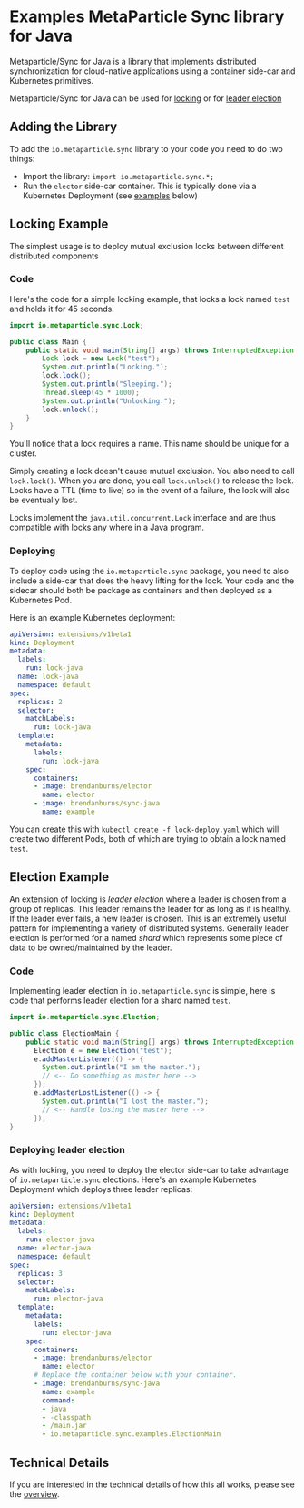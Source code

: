 # Examples MetaParticle Sync library for Java

Metaparticle/Sync for Java is a library that implements distributed synchronization
for cloud-native applications using a container side-car and Kubernetes primitives.

Metaparticle/Sync for Java can be used for [locking](#locking-example) or for
[leader election](#election-example)

## Adding the Library
To add the `io.metaparticle.sync` library to your code you need to do two things:

   * Import the library: `import io.metaparticle.sync.*;`
   * Run the `elector` side-car container. This is typically done via a Kubernetes Deployment
   (see [examples](#deploying) below)

## Locking Example
The simplest usage is to deploy mutual exclusion locks between different distributed components

### Code
Here's the code for a simple locking example, that locks a lock named `test` and holds it for 45 seconds.

```java
import io.metaparticle.sync.Lock;

public class Main {
    public static void main(String[] args) throws InterruptedException {
        Lock lock = new Lock("test");
        System.out.println("Locking.");
        lock.lock();
        System.out.println("Sleeping.");        
        Thread.sleep(45 * 1000);
        System.out.println("Unlocking.");
        lock.unlock();
    }
}
```

You'll notice that a lock requires a name. This name should be unique for a cluster.

Simply creating a lock doesn't cause mutual exclusion. You also need to call `lock.lock()`. When
you are done, you call `lock.unlock()` to release the lock. Locks have a TTL (time to live) so
in the event of a failure, the lock will also be eventually lost.

Locks implement the `java.util.concurrent.Lock` interface and are thus compatible with locks any
where in a Java program.

### Deploying
To deploy code using the `io.metaparticle.sync` package, you need to also include a side-car that
does the heavy lifting for the lock. Your code and the sidecar should both be package as containers
and then deployed as a Kubernetes Pod.

Here is an example Kubernetes deployment:

```yaml
apiVersion: extensions/v1beta1
kind: Deployment
metadata:
  labels:
    run: lock-java
  name: lock-java
  namespace: default
spec:
  replicas: 2
  selector:
    matchLabels:
      run: lock-java
  template:
    metadata:
      labels:
        run: lock-java 
    spec:
      containers:
      - image: brendanburns/elector
        name: elector
      - image: brendanburns/sync-java
        name: example
```

You can create this with `kubectl create -f lock-deploy.yaml` which will create two different Pods, both of which are trying to obtain a lock named `test`.

## Election Example
An extension of locking is _leader election_ where a leader is chosen from a group of replicas.
This leader remains the leader for as long as it is healthy. If the leader ever fails, a new
leader is chosen. This is an extremely useful pattern for implementing a variety of distributed systems. Generally leader election is performed for a named _shard_ which represents some piece
of data to be owned/maintained by the leader.

### Code
Implementing leader election in `io.metaparticle.sync` is simple, here is code that performs
leader election for a shard named `test`.

```java
import io.metaparticle.sync.Election;

public class ElectionMain {
    public static void main(String[] args) throws InterruptedException {
      Election e = new Election("test");
      e.addMasterListener(() -> {
        System.out.println("I am the master.");
        // <-- Do something as master here -->
      });
      e.addMasterLostListener(() -> {
        System.out.println("I lost the master.");
        // <-- Handle losing the master here -->
      });
}
```

### Deploying leader election
As with locking, you need to deploy the elector side-car to take advantage of `io.metaparticle.sync` elections. Here's an example Kubernetes Deployment which deploys three leader replicas:

```yaml
apiVersion: extensions/v1beta1
kind: Deployment
metadata:
  labels:
    run: elector-java
  name: elector-java
  namespace: default
spec:
  replicas: 3
  selector:
    matchLabels:
      run: elector-java
  template:
    metadata:
      labels:
        run: elector-java 
    spec:
      containers:
      - image: brendanburns/elector
        name: elector
      # Replace the container below with your container.
      - image: brendanburns/sync-java
        name: example
        command:
        - java
        - -classpath
        - /main.jar
        - io.metaparticle.sync.examples.ElectionMain
```

## Technical Details
If you are interested in the technical details of how this all works, please see the [overview](../overview.md).